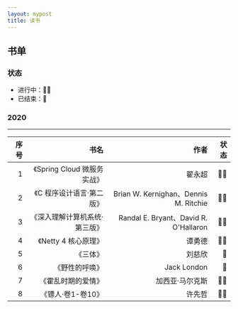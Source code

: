```yaml
---
layout: mypost
title: 读书
---
```


## 书单
### 状态
- 进行中：👩‍💻
- 已结束：🎈

### 2020
-----------------  

| 序号 |   书名   |   作者    |  状态 |
| ---: | ---: | ---: | ---: |
| 1 | 《Spring Cloud 微服务实战》 | 翟永超 |  👩‍💻 |
| 2 | 《C 程序设计语言·第二版》 |  Brian W. Kernighan、Dennis M. Ritchie  |  👩‍💻 |
| 3 | 《深入理解计算机系统·第三版》 | Randal E. Bryant、David R. O'Hallaron  | 👩‍💻 |
| 4 | 《Netty 4 核心原理》 | 谭勇德  | 👩‍💻 |
| 5 | 《三体》 | 刘慈欣  | 🎈 |
| 6 | 《野性的呼唤》 | Jack London | 🎈 | 
| 7 | 《霍乱时期的爱情》 | 加西亚·马尔克斯 | 👩‍💻 | 
| 8 | 《镖人·卷1-卷10》 | 许先哲 | 👩‍💻 | 